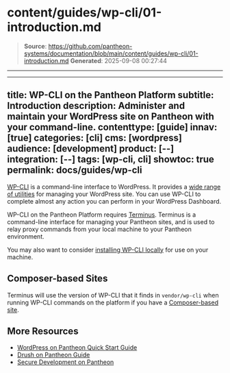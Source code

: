 # content/guides/wp-cli/01-introduction.md

> **Source**: https://github.com/pantheon-systems/documentation/blob/main/content/guides/wp-cli/01-introduction.md
> **Generated**: 2025-09-08 00:27:44

---

---
title: WP-CLI on the Pantheon Platform
subtitle: Introduction
description: Administer and maintain your WordPress site on Pantheon with your command-line.
contenttype: [guide]
innav: [true]
categories: [cli]
cms: [wordpress]
audience: [development]
product: [--]
integration: [--]
tags: [wp-cli, cli]
showtoc: true
permalink: docs/guides/wp-cli
---

[WP-CLI](https://make.wordpress.org/cli/handbook/) is a command-line interface to WordPress. It provides a [wide range of utilities](https://developer.wordpress.org/cli/commands/) for managing your WordPress site. You can use WP-CLI to complete almost any action you can perform in your WordPress Dashboard.

WP-CLI on the Pantheon Platform requires [Terminus](/terminus). Terminus is a command-line interface for managing your Pantheon sites, and is used to relay proxy commands from your local machine to your Pantheon environment.

You may also want to consider [installing WP-CLI locally](https://make.wordpress.org/cli/handbook/installing/) for use on your machine.

## Composer-based Sites

Terminus will use the version of WP-CLI that it finds in `vendor/wp-cli` when running WP-CLI commands on the platform if you have a [Composer-based site](/guides/composer).

## More Resources

- [WordPress on Pantheon Quick Start Guide](/guides/wordpress-pantheon)
- [Drush on Pantheon Guide](/guides/drush)
- [Secure Development on Pantheon](/guides/secure-development)